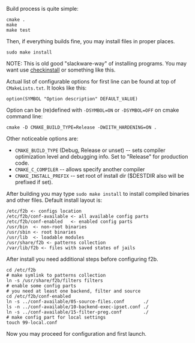 Build process is quite simple:

    cmake .
    make
    make test

Then, if everything builds fine, you may install files in proper places.

    sudo make install

NOTE: This is old good "slackware-way" of installing programs.
You may want use [checkinstall](http://checkinstall.izto.org) or something like this.

Actual list of configurable options for first line can be found at top of `CMakeLists.txt`.
It looks like this:

    option(SYMBOL "Option description" DEFAULT_VALUE)

Option can be (re)defined with `-DSYMBOL=ON` or `-DSYMBOL=OFF` on cmake command line:

    cmake -D CMAKE_BUILD_TYPE=Release -DWIITH_HARDENING=ON .

Other noticeable options are:

* `CMAKE_BUILD_TYPE` (Debug, Release or unset) -- sets compiler optimization level and debugging info. Set to "Release" for production code.
* `CMAKE_C_COMPILER` -- allows specify another compiler
* `CMAKE_INSTALL_PREFIX` -- set root of install dir ($DESTDIR also will be prefixed if set).

After building you may type `sudo make install` to install compiled binaries and other files.
Default install layout is:

    /etc/f2b <- configs location
    /etc/f2b/conf-available <- all available config parts
    /etc/f2b/conf-enabled   <- enabled config parts
    /usr/bin  <- non-root binaries
    /usr/sbin <- root binaries
    /usr/lib  <- loadable modules
    /usr/share/f2b <- patterns collection
    /var/lib/f2b <- files with saved states of jails

After install you need additional steps before configuring f2b.

    cd /etc/f2b
    # make symlink to patterns collection
    ln -s /usr/share/f2b/filters filters
    # enable some config parts
    # you need at least one backend, filter and source
    cd /etc/f2b/conf-enabled
    ln -s ../conf-available/05-source-files.conf       ./
    ls -n ../conf-available/10-backend-exec-ipset.conf ./
    ln -s ../conf-available/15-filter-preg.conf        ./
    # make config part for local settings
    touch 99-local.conf

Now you may proceed for configuration and first launch.
